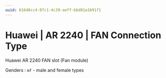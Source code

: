 ```yaml
---
uuid: 61640cc4-07c1-4c39-aeff-bbd01a1b91f1
---
```

# Huawei | AR 2240 | FAN Connection Type

Huawei AR 2240 FAN slot (Fan module)

Genders
: `mf` - male and female types
